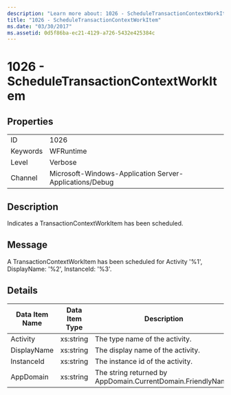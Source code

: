 ```yaml
---
description: "Learn more about: 1026 - ScheduleTransactionContextWorkItem"
title: "1026 - ScheduleTransactionContextWorkItem"
ms.date: "03/30/2017"
ms.assetid: 0d5f86ba-ec21-4129-a726-5432e425384c
---
```

# 1026 - ScheduleTransactionContextWorkItem

## Properties  
  
|||  
|-|-|  
|ID|1026|  
|Keywords|WFRuntime|  
|Level|Verbose|  
|Channel|Microsoft-Windows-Application Server-Applications/Debug|  
  
## Description  

 Indicates a TransactionContextWorkItem has been scheduled.  
  
## Message  

 A TransactionContextWorkItem has been scheduled for Activity '%1', DisplayName: '%2', InstanceId: '%3'.  
  
## Details  
  
|Data Item Name|Data Item Type|Description|  
|--------------------|--------------------|-----------------|  
|Activity|xs:string|The type name of the activity.|  
|DisplayName|xs:string|The display name of the activity.|  
|InstanceId|xs:string|The instance id of the activity.|  
|AppDomain|xs:string|The string returned by AppDomain.CurrentDomain.FriendlyName.|
